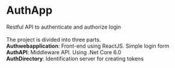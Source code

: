 # AuthApp
Restful API to authenticate and authorize login<br><br>
The project is divided into three parts.<br>
**Authwebapplication**: Front-end using ReactJS. Simple login form<br>
**AuthAPI**: Middleware API. Using .Net Core 6.0<br>
**AuthDirectory**: Identification server for creating tokens<br>
